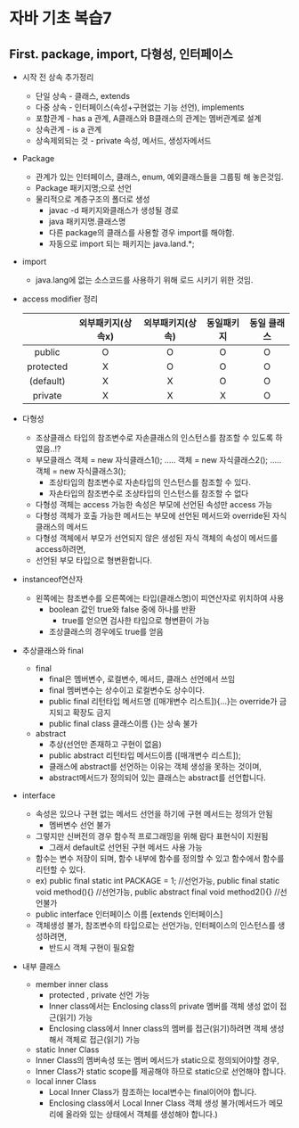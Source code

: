 # 자바 기초 복습7

## First. package, import, 다형성, 인터페이스

- 시작 전 상속 추가정리
  - 단일 상속 - 클래스, extends
  - 다중 상속 - 인터페이스(속성+구현없는 기능 선언), implements
  - 포함관계 - has a 관계, A클래스와 B클래스의 관계는 멤버관계로 설계
  - 상속관계 - is a 관계
  - 상속제외되는 것 - private 속성, 메서드, 생성자메서드
- Package
  -  관계가 있는 인터페이스, 클래스, enum, 예외클래스들을 그룹핑 해 놓은것임.
  - Package 패키지명;으로 선언
  - 물리적으로 계층구조의 폴더로 생성
    - javac -d 패키지와클래스가 생성될 경로
    - java 패키지명.클래스명
    - 다른 package의 클래스를 사용할 경우 import를 해야함.
    - 자동으로 import 되는 패키지는 java.land.*;
- import
  - java.lang에 없는 소스코드를 사용하기 위해 로드 시키기 위한 것임.

- access modifier 정리

  |           | 외부패키지(상속x) | 외부패키지(상속) | 동일패키지 | 동일 클래스 |
  | :-------: | :---------------: | :--------------: | :--------: | :---------: |
  |  public   |         O         |        O         |     O      |      O      |
  | protected |         X         |        O         |     O      |      O      |
  | (default) |         X         |        X         |     O      |      O      |
  |  private  |         X         |        X         |     X      |      O      |

- 다형성 
  - 조상클래스 타입의 참조변수로 자손클래스의 인스턴스를 참조할 수 있도록 하였음..!?
  - 부모클래스 객체 = new 자식클래스1();
               .....
               객체 = new 자식클래스2();
               .....
               객체 = new 자식클래스3();
    - 조상타입의 참조변수로 자손타입의 인스턴스를 참조할 수 있다.
    - 자손타입의 참조변수로 조상타입의 인스턴스를 참조할 수 없다
  - 다형성 객체는 access 가능한 속성은 부모에 선언된 속성만 access 가능
  - 다형성 객체가 호출 가능한 메서드는 부모에 선언된 메서드와 override된 자식클래스의 메서드
  - 다형성 객체에서 부모가 선언되지 않은 생성된 자식 객체의 속성이 메서드를 access하려면,
  - 선언된 부모 타입으로 형변환합니다.
- instanceof연산자
  - 왼쪽에는 참조변수를 오른쪽에는 타입(클래스명)이 피연산자로 위치하여 사용
    - boolean 값인 true와 false 중에 하나를 반환 
      - true를 얻으면 검사한 타입으로 형변환이 가능
    - 조상클래스의 경우에도 true를 얻음
- 추상클래스와 final
  - final
    - final은 멤버변수, 로컬변수, 메서드, 클래스 선언에서 쓰임
    - final 멤버변수는 상수이고 로컬변수도 상수이다.
    - public final 리턴타입 메서드명 ([매개변수 리스트]){...}는 override가 금지되고 확장도 금지
    - public final class 클래스이름 {}는 상속 불가
  - abstract 
    - 추상(선언만 존재하고 구현이 없음)
    - public abstract 리턴타입 메서드이름 ([매개변수 리스트]);
    - 클래스에 abstract를 선언하는 이유는 객체 생성을 못하는 것이며,
    - abstract메서드가 정의되어 있는 클래스는 abstract를 선언합니다.
- interface
  - 속성은 있으나 구현 없는 메서드 선언을 하기에 구현 메서드는 정의가 안됨 
    - 멤버변수 선언 불가
  - 그렇지만 신버전의 경우 함수적 프로그래밍을 위해 람다 표현식이 지원됨
    - 그래서 default로 선언된 구현 메서드 사용 가능
  - 함수는 변수 저장이 되며, 함수 내부에 함수를 정의할 수 있고 함수에서 함수를 리턴할 수 있다.
  - ex)  public final static int PACKAGE = 1; //선언가능,   public final static void method(){} //선언가능,  public abstract final void method2(){} //선언불가
  - public interface 인터페이스 이름 [extends 인터페이스]
  - 객체생성 불가, 참조변수의 타입으로는 선언가능, 인터페이스의 인스턴스를 생성하려면,
    - 반드시 객체 구현이 필요함

- 내부 클래스
  - member inner class
    -  protected , private 선언 가능
    - Inner class에서는 Enclosing class의 private 멤버를 객체 생성 없이 접근(읽기) 가능
    - Enclosing class에서 Inner class의 멤버를 접근(읽기)하려면 객체 생성해서 객체로 접근(읽기) 가능
  -  static Inner Class
    - Inner Class의 멤버속성 또는 멤버 메서드가 static으로 정의되어야할 경우,
    -  Inner Class가 static scope를 제공해야 하므로 static으로 선언해야 합니다.
  - local inner Class
    - Local Inner Class가 참조하는 local변수는 final이어야 합니다. 
    - Enclosing class에서 Local Inner Class 객체 생성 불가(메서드가 메모리에 올라와 있는 상태에서 객체를 생성해야 합니다.)
